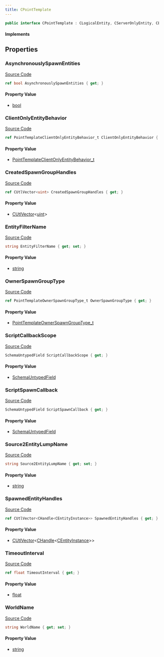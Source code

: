 ```yaml
---
title: CPointTemplate
---
```


```csharp
public interface CPointTemplate : CLogicalEntity, CServerOnlyEntity, CBaseEntity, CEntityInstance, ISchemaClass<CEntityInstance>, ISchemaClass<CBaseEntity>, ISchemaClass<CServerOnlyEntity>, ISchemaClass<CLogicalEntity>, ISchemaClass<CPointTemplate>, ISchemaField, ISchemaClass, INativeHandle
```

#### Implements

## Properties

### AsynchronouslySpawnEntities

[Source Code](https://github.com/swiftly-solution/swiftlys2/blob/beta/managed/src/SwiftlyS2.Generated/Schemas/Interfaces/CPointTemplate.cs#L24)

```csharp
ref bool AsynchronouslySpawnEntities { get; }
```

#### Property Value

- [bool](https://learn.microsoft.com/dotnet/api/system.boolean)

### ClientOnlyEntityBehavior

[Source Code](https://github.com/swiftly-solution/swiftlys2/blob/beta/managed/src/SwiftlyS2.Generated/Schemas/Interfaces/CPointTemplate.cs#L26)

```csharp
ref PointTemplateClientOnlyEntityBehavior_t ClientOnlyEntityBehavior { get; }
```

#### Property Value

- [PointTemplateClientOnlyEntityBehavior_t](/docs/api/shared/schemadefinitions/pointtemplateclientonlyentitybehavior_t)

### CreatedSpawnGroupHandles

[Source Code](https://github.com/swiftly-solution/swiftlys2/blob/beta/managed/src/SwiftlyS2.Generated/Schemas/Interfaces/CPointTemplate.cs#L30)

```csharp
ref CUtlVector<uint> CreatedSpawnGroupHandles { get; }
```

#### Property Value

- [CUtlVector](/docs/api/-1)<[uint](https://learn.microsoft.com/dotnet/api/system.uint32)>

### EntityFilterName

[Source Code](https://github.com/swiftly-solution/swiftlys2/blob/beta/managed/src/SwiftlyS2.Generated/Schemas/Interfaces/CPointTemplate.cs#L20)

```csharp
string EntityFilterName { get; set; }
```

#### Property Value

- [string](https://learn.microsoft.com/dotnet/api/system.string)

### OwnerSpawnGroupType

[Source Code](https://github.com/swiftly-solution/swiftlys2/blob/beta/managed/src/SwiftlyS2.Generated/Schemas/Interfaces/CPointTemplate.cs#L28)

```csharp
ref PointTemplateOwnerSpawnGroupType_t OwnerSpawnGroupType { get; }
```

#### Property Value

- [PointTemplateOwnerSpawnGroupType_t](/docs/api/shared/schemadefinitions/pointtemplateownerspawngrouptype_t)

### ScriptCallbackScope

[Source Code](https://github.com/swiftly-solution/swiftlys2/blob/beta/managed/src/SwiftlyS2.Generated/Schemas/Interfaces/CPointTemplate.cs#L38)

```csharp
SchemaUntypedField ScriptCallbackScope { get; }
```

#### Property Value

- [SchemaUntypedField](/docs/api/shared/schemas/schemauntypedfield)

### ScriptSpawnCallback

[Source Code](https://github.com/swiftly-solution/swiftlys2/blob/beta/managed/src/SwiftlyS2.Generated/Schemas/Interfaces/CPointTemplate.cs#L35)

```csharp
SchemaUntypedField ScriptSpawnCallback { get; }
```

#### Property Value

- [SchemaUntypedField](/docs/api/shared/schemas/schemauntypedfield)

### Source2EntityLumpName

[Source Code](https://github.com/swiftly-solution/swiftlys2/blob/beta/managed/src/SwiftlyS2.Generated/Schemas/Interfaces/CPointTemplate.cs#L18)

```csharp
string Source2EntityLumpName { get; set; }
```

#### Property Value

- [string](https://learn.microsoft.com/dotnet/api/system.string)

### SpawnedEntityHandles

[Source Code](https://github.com/swiftly-solution/swiftlys2/blob/beta/managed/src/SwiftlyS2.Generated/Schemas/Interfaces/CPointTemplate.cs#L32)

```csharp
ref CUtlVector<CHandle<CEntityInstance>> SpawnedEntityHandles { get; }
```

#### Property Value

- [CUtlVector](/docs/api/-1)<[CHandle](/docs/api/shared/natives/chandle-1)<[CEntityInstance](/docs/api/shared/schemadefinitions/centityinstance)>>

### TimeoutInterval

[Source Code](https://github.com/swiftly-solution/swiftlys2/blob/beta/managed/src/SwiftlyS2.Generated/Schemas/Interfaces/CPointTemplate.cs#L22)

```csharp
ref float TimeoutInterval { get; }
```

#### Property Value

- [float](https://learn.microsoft.com/dotnet/api/system.single)

### WorldName

[Source Code](https://github.com/swiftly-solution/swiftlys2/blob/beta/managed/src/SwiftlyS2.Generated/Schemas/Interfaces/CPointTemplate.cs#L16)

```csharp
string WorldName { get; set; }
```

#### Property Value

- [string](https://learn.microsoft.com/dotnet/api/system.string)

